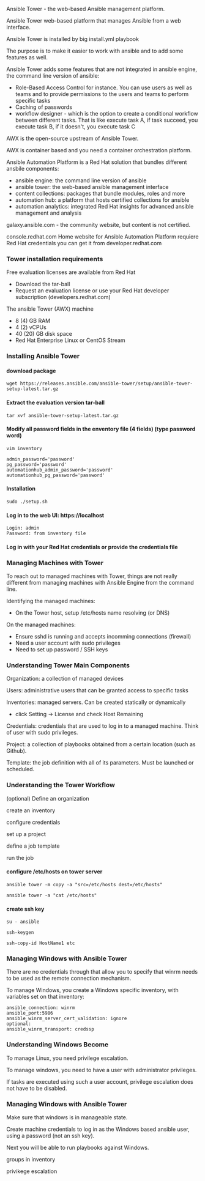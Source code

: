 Ansible Tower - the web-based Ansible management platform.

Ansible Tower  web-based platform that manages Ansible from a web interface.

Ansible Tower is installed by big install.yml playbook

The purpose is to make it easier to work with ansible and to add some features as well.

Ansible Tower adds some features that are not integrated in ansible engine, the command line version of ansible:

 - Role-Based Access Control for instance. You can use users as well as teams and to provide permissions to the users and teams to perform specific tasks
 - Caching of passwords
 - workflow designer - which is the option to create a conditional workflow between different tasks. That is like execute task A, if task succeed, you execute task B, if it doesn't, you execute task C

AWX is the open-source upstream of Ansible Tower.

AWX is container based and you need a container orchestration platform.

Ansible Automation Platform is a Red Hat solution that bundles different ansbile components:
 - ansible engine: the command line version of ansible
 - ansible tower: the web-based ansible management interface
 - content collections: packages that bundle modules, roles and more
 - automation hub: a platform that hosts certified collections for ansible
 - automation analytics: integrated Red Hat insights for advanced ansible management and analysis


galaxy.ansible.com - the community website, but content is not certified.

console.redhat.com
Home website for Ansible Automation Platform
requiere Red Hat credentials
you can get it from
developer.redhat.com

### Tower installation requirements

Free evaluation licenses are available from Red Hat
 - Download the tar-ball
 - Request an evaluation license or use your Red Hat developer subscription (developers.redhat.com)
 
The ansible Tower (AWX) machine
 - 8 (4) GB RAM
 - 4 (2) vCPUs
 - 40 (20) GB  disk space
 - Red Hat Enterprise Linux or CentOS Stream


### Installing Ansible Tower

#### download package
```
wget https://releases.ansible.com/ansible-tower/setup/ansible-tower-setup-latest.tar.gz
```
#### Extract the evaluation version tar-ball
```
tar xvf ansible-tower-setup-latest.tar.gz
```


#### Modify all password fields in the enventory file (4 fields) (type password word)
```
vim inventory

admin_password='password'
pg_password='password'
automationhub_admin_password='password'
automationhub_pg_password='password'
```


#### Installation
```
sudo ./setup.sh
```


#### Log in to the web UI: https://localhost
```
Login: admin
Password: from inventory file
```

#### Log in with your Red Hat credentials or provide the credentials file

### Managing Machines with Tower

To reach out to managed machines with Tower, things are not really different from managing machines with Ansible Engine from the command line.

Identifying the managed machines:
 - On the Tower host, setup /etc/hosts name resolving (or DNS)
 
On the managed machines:
- Ensure sshd is running and accepts incomming connections (firewall)
- Need a user account with sudo privileges
- Need to set up password / SSH keys


### Understanding Tower Main Components

Organization: a collection of managed devices

Users: administrative users that can be granted access to specific tasks

Inventories: managed servers. Can be created statically or dynamically 
 - click Setting -> License and check Host Remaining
 
Credentials: credentials that are used to log in to a managed machine. Think of user with sudo privileges.

Project: a collection of playbooks obtained from a certain location (such as Github).

Template: the job definition with all of its parameters. Must be launched or scheduled.


### Understanding the Tower Workflow

(optional) Define an organization

create an inventory

configure credentials

set up a project

define a job template

run the job



#### configure /etc/hosts on tower server
```
ansible tower -m copy -a "src=/etc/hosts dest=/etc/hosts"

ansible tower -a "cat /etc/hosts"
```

#### create ssh key
```
su - ansible

ssh-keygen

ssh-copy-id HostName1 etc
```


### Managing Windows with Ansible Tower

There are no credentials through that allow you to specify that winrm needs to be used as the remote connection mechanism.

To manage Windows, you create a Windows specific inventory, with variables set on that inventory:
```
ansible_connection: winrm
ansible_port:5986
ansible_winrm_server_cert_validation: ignore
optional:
ansible_winrm_transport: credssp
```

### Understanding Windows Become

To manage Linux, you need privilege escalation.

To manage windows, you need to have a user with administrator privileges.

If tasks are executed using such a user account, privilege escalation does not have to be disabled.


### Managing Windows with Ansible Tower

Make sure that windows is in manageable state.

Create machine credentials to log in as the Windows based ansible user, using a password (not an ssh key).

Next you will be able to run playbooks against Windows.

groups in inventory 

privikege escalation





